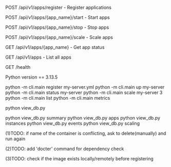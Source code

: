 POST /api/v1/apps/register - Register applications

POST /api/v1/apps/{app_name}/start - Start apps

POST /api/v1/apps/{app_name}/stop - Stop apps

POST /api/v1/apps/{app_name}/scale - Scale apps

GET /api/v1/apps/{app_name} - Get app status

GET /api/v1/apps - List all apps

GET /health


Python version == 3.13.5

python -m cli.main register my-server.yml
python -m cli.main up my-server
python -m cli.main status my-server
python -m cli.main scale my-server 3
python -m cli.main list
python -m cli.main metrics



python view_db.py

python view_db.py summary
python view_db.py apps
python view_db.py instances
python view_db.py events
python view_db.py scaling


(1)TODO: if name of the container is conflicting, ask to delete(manually) and run again

(2)TODO: add 'docter' command for dependency check

(3)TODO: check if the image exists locally/remotely before registering